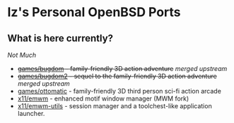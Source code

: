 # Iz's Personal OpenBSD Ports

## What is here currently?
*Not Much*
- ~~[games/bugdom](games/bugdom) - family-friendly 3D action adventure~~ *merged upstream*
- ~~[games/bugdom2](games/bugdom2) - sequel to the family-friendly 3D action adventure~~ *merged upstream*
- [games/ottomatic](games/ottomatic) - family-friendly 3D third person sci-fi action arcade
- [x11/emwm](x11/emwm) - enhanced motif window manager (MWM fork)
- [x11/emwm-utils](x11/emwm-utils) - session manager and a toolchest-like application launcher.
